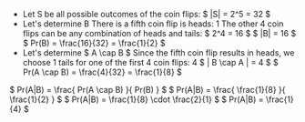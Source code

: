 <ul>
<li> Let S be all possible outcomes of the coin flips: $ |S| = 2^5 = 32 $
	<li> Let's determine B 
	      There is a fifth coin flip is heads: 1 
	      The other 4 coin flips can be any combination of heads and tails: $ 2^4 = 16 $ 
	      $ |B| = 16 $ 
	      $ Pr(B) = \frac{16}{32} = \frac{1}{2} $
	<li> Let's determine $ A \cap B $ 
	      Since the fifth coin flip results in heads, we choose 1 tails for one of the first 4 coin flips: 4 
	      $ | B \cap A | = 4 $ 
	      $ Pr(A \cap B) = \frac{4}{32} = \frac{1}{8} $
</ul>
$ Pr(A|B) = \frac{ Pr(A \cap B) }{ Pr(B) } $ 
$ Pr(A|B) = \frac{ \frac{1}{8} }{ \frac{1}{2} } $ 
$ Pr(A|B) = \frac{1}{8} \cdot \frac{2}{1} $ 
$ Pr(A|B) = \frac{1}{4} $
